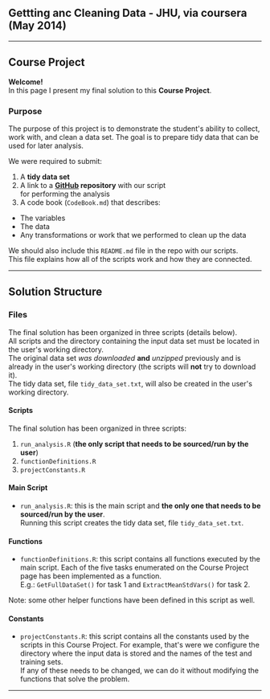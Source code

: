 ## Gettting anc Cleaning Data - JHU, via coursera (May 2014)  
***

## Course Project  

**Welcome!**  
In this page I present my final solution to this **Course Project**.  

### Purpose    
The purpose of this project is to demonstrate the student's ability to collect, 
work with, and clean a data set. The goal is to prepare tidy data that can be 
used for later analysis. 

We were required to submit:  
1. A **tidy data set**  
2. A link to a **[GitHub](https://www.github.com/) repository** with our script  
for performing the analysis  
3. A code book (`CodeBook.md`) that describes:  
+ The variables  
+ The data  
+ Any transformations or work that we performed to clean up the data  

We should also include this `README.md` file in the repo with our scripts.  
This file explains how all of the scripts work and how they are connected.  

***

## Solution Structure  
### Files
The final solution has been organized in three scripts (details below).  
All scripts and the directory containing the input data set must be located in the user's working directory.  
The original data set *was downloaded* **and** *unzipped* previously and is already in the user's working directory (the scripts will **not** try to download it).  
The tidy data set, file `tidy_data_set.txt`, will also be created in the user's working directory.

#### Scripts 
The final solution has been organized in three scripts:  
1. `run_analysis.R` (**the only script that needs to be sourced/run by the user**)  
2. `functionDefinitions.R`  
3. `projectConstants.R`  
  
  
#### Main Script  
+ `run_analysis.R`: this is the main script and **the only one that needs to be sourced/run by the user**.  
Running this script creates the tidy data set, file `tidy_data_set.txt`.  

#### Functions  
+ `functionDefinitions.R`:  this script contains all functions executed by the main script. Each of the five tasks enumerated on the Course Project page has been implemented as a function.  
E.g.: `GetFullDataSet()` for task 1 and `ExtractMeanStdVars()` for task 2.  

Note: some other helper functions have been defined in this script as well.

#### Constants  
+ `projectConstants.R`:  this script contains all the constants used by the scripts in this Course Project.  For example, that's were we configure the directory where the input data is stored and the names of the test and training sets.  
If any of these needs to be changed, we can do it without modifying the functions that solve the problem.

***
